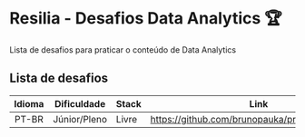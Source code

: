 # Resilia - Desafios Data Analytics :trophy:

Lista de desafios para praticar o conteúdo de Data Analytics

## Lista de desafios

Idioma | Dificuldade | Stack | Link
:---:|:---:|---|---
PT-BR | Júnior/Pleno | Livre | https://github.com/brunopauka/processo_cientista
